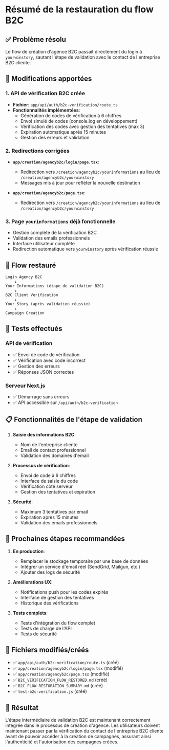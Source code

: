 # Résumé de la restauration du flow B2C

## ✅ Problème résolu
Le flow de création d'agence B2C passait directement du login à `yourwinstory`, sautant l'étape de validation avec le contact de l'entreprise B2C cliente.

## 🔧 Modifications apportées

### 1. API de vérification B2C créée
- **Fichier**: `app/api/auth/b2c-verification/route.ts`
- **Fonctionnalités implémentées**:
  - Génération de codes de vérification à 6 chiffres
  - Envoi simulé de codes (console.log en développement)
  - Vérification des codes avec gestion des tentatives (max 3)
  - Expiration automatique après 15 minutes
  - Gestion des erreurs et validation

### 2. Redirections corrigées
- **`app/creation/agencyb2c/login/page.tsx`**:
  - Redirection vers `/creation/agencyb2c/yourinformations` au lieu de `/creation/agencyb2c/yourwinstory`
  - Messages mis à jour pour refléter la nouvelle destination

- **`app/creation/agencyb2c/page.tsx`**:
  - Redirection vers `/creation/agencyb2c/yourinformations` au lieu de `/creation/agencyb2c/yourwinstory`

### 3. Page `yourinformations` déjà fonctionnelle
- Gestion complète de la vérification B2C
- Validation des emails professionnels
- Interface utilisateur complète
- Redirection automatique vers `yourwinstory` après vérification réussie

## 🔄 Flow restauré

```
Login Agency B2C 
    ↓
Your Informations (étape de validation B2C)
    ↓
B2C Client Verification
    ↓
Your Story (après validation réussie)
    ↓
Campaign Creation
```

## 🧪 Tests effectués

### API de vérification
- ✅ Envoi de code de vérification
- ✅ Vérification avec code incorrect
- ✅ Gestion des erreurs
- ✅ Réponses JSON correctes

### Serveur Next.js
- ✅ Démarrage sans erreurs
- ✅ API accessible sur `/api/auth/b2c-verification`

## 📋 Fonctionnalités de l'étape de validation

1. **Saisie des informations B2C**:
   - Nom de l'entreprise cliente
   - Email de contact professionnel
   - Validation des domaines d'email

2. **Processus de vérification**:
   - Envoi de code à 6 chiffres
   - Interface de saisie du code
   - Vérification côté serveur
   - Gestion des tentatives et expiration

3. **Sécurité**:
   - Maximum 3 tentatives par email
   - Expiration après 15 minutes
   - Validation des emails professionnels

## 🚀 Prochaines étapes recommandées

1. **En production**:
   - Remplacer le stockage temporaire par une base de données
   - Intégrer un service d'email réel (SendGrid, Mailgun, etc.)
   - Ajouter des logs de sécurité

2. **Améliorations UX**:
   - Notifications push pour les codes expirés
   - Interface de gestion des tentatives
   - Historique des vérifications

3. **Tests complets**:
   - Tests d'intégration du flow complet
   - Tests de charge de l'API
   - Tests de sécurité

## 📁 Fichiers modifiés/créés

- ✅ `app/api/auth/b2c-verification/route.ts` (créé)
- ✅ `app/creation/agencyb2c/login/page.tsx` (modifié)
- ✅ `app/creation/agencyb2c/page.tsx` (modifié)
- ✅ `B2C_VERIFICATION_FLOW_RESTORED.md` (créé)
- ✅ `B2C_FLOW_RESTORATION_SUMMARY.md` (créé)
- ✅ `test-b2c-verification.js` (créé)

## 🎯 Résultat

L'étape intermédiaire de validation B2C est maintenant correctement intégrée dans le processus de création d'agence. Les utilisateurs doivent maintenant passer par la vérification du contact de l'entreprise B2C cliente avant de pouvoir accéder à la création de campagnes, assurant ainsi l'authenticité et l'autorisation des campagnes créées. 
